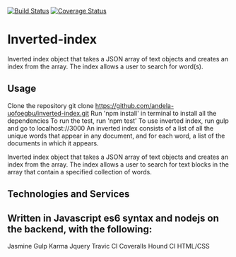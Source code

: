 
[![Build Status](https://travis-ci.org/andela-uofoegbu/invertindex.svg?branch=restructuring)](https://travis-ci.org/andela-uofoegbu/invertindex)
[![Coverage Status](https://coveralls.io/repos/github/andela-uofoegbu/invertindex/badge.svg?branch=master)](https://coveralls.io/github/andela-uofoegbu/invertindex?branch=restructuring)

# Inverted-index
Inverted index object that takes a JSON array of text objects and creates an index from the array. The index allows a user to search for word(s).

## Usage

Clone the repository git clone https://github.com/andela-uofoegbu/inverted-index.git
Run 'npm install' in terminal to install all the dependencies
To run the test, run 'npm test'
To use inverted index, run gulp and go to localhost://3000
An inverted index consists of a list of all the unique words that appear in any document, and for each word, a list of the documents in which it appears.

Inverted index object that takes a JSON array of text objects and creates an index from the array. The index allows a user to search for text blocks in the array that contain a specified collection of words.

## Technologies and Services

## Written in Javascript es6 syntax and nodejs on the backend, with the following:

Jasmine 
Gulp 
Karma
Jquery
Travic CI 
Coveralls 
Hound CI 
HTML/CSS 
